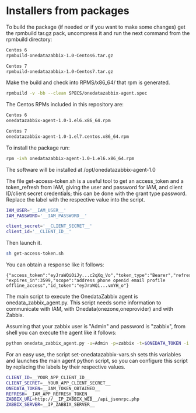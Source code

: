 # Installers from packages

To build the package (if needed or if you want to make some changes) get the rpmbuild tar.gz pack, uncompress it and run the next command from the rpmbuild directory:

```sh
Centos 6
rpmbuild-onedatazabbix-1.0-Centos6.tar.gz

Centos 7
rpmbuild-onedatazabbix-1.0-Centos7.tar.gz
```

Make the build and check into RPMS/x86_64/ that rpm is generated.

```sh
rpmbuild -v -bb --clean SPECS/onedatazabbix-agent.spec
```

The Centos RPMs included in this repository are:

```sh
Centos 6
onedatazabbix-agent-1.0-1.el6.x86_64.rpm

Centos 7
onedatazabbix-agent-1.0-1.el7.centos.x86_64.rpm
```

To install the package run:

```sh
rpm -ivh onedatazabbix-agent-1.0-1.el6.x86_64.rpm
```

The software will be installed at /opt/onedatazabbix-agent-1.0

The file get-access-token.sh is a useful tool to get an access_token and a token_refresh from IAM, giving the user and password for IAM, and client ID/client secret credentials; this can be done with the grant type password. Replace the label with the respective value into the script.

```sh
IAM_USER='__IAM_USER__'
IAM_PASSWORD='__IAM_PASSWORD__'

client_secret='__CLIENT_SECRET__'
client_id='__CLIENT_ID__'
```

Then launch it.

```sh
sh get-access-token.sh
```

You can obtain a response like it follows:
```
{"access_token":"eyJraWQiOiJy...c2qXq_Vo","token_type":"Bearer","refresh_token":"eyJhbGci...Tc2N2YifQ.",
"expires_in":3599,"scope":"address phone openid email profile offline_access","id_token":"eyJraWQi...vmYH_o"}
```
The main script to execute the OnedataZabbix agent is onedata_zabbix_agent.py. This script needs some information to communicate with IAM, with Onedata(onezone,oneprovider) and with Zabbix. 

Assuming that your zabbix user is "Admin" and password is "zabbix", from shell you can execute the agent like it follows:

```sh
python onedata_zabbix_agent.py -u=Admin -p=zabbix -t=$ONEDATA_TOKEN -i $CLIENT_ID -s $CLIENT_SECRET -r $REFRESH -a $ZABBIX_URL -v $ZABBIX_SERVER
```

For an easy use, the script set-onedatazabbix-vars.sh sets this variables and launches the main agent python script, so you can configure this script by replacing the labels by their respective values. 

```sh
CLIENT_ID=__YOUR_APP_CLIENT_ID__
CLIENT_SECRET=__YOUR_APP_CLIENT_SECRET__
ONEDATA_TOKEN=__IAM_TOKEN_OBTAINED__
REFRESH=__IAM_APP_REFRESH_TOKEN__
ZABBIX_URL=http://__IP_ZABBIX_WEB__/api_jsonrpc.php
ZABBIX_SERVER=__IP_ZABBIX_SERVER__
```
